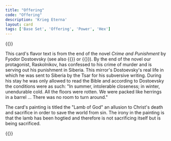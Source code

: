 ```yaml
---
title: "Offering"
code: "Offering"
description: 'Krieg Eterna'
layout: card
tags: ['Base Set', 'Offering', 'Power', 'Hex']
---
```

{{<card-detail-page code="Offering" artwork="Agnus Dei by Francisco de Zurbarán (1640)" attr="Fyodor Dostoevsky" book="Crime and Punishment">}}
<p>
This card's flavor text is from the end of the novel <i>Crime and Punishment</i> by Fyodor Dostoevsky (see also {{<cardlink name="Void">}} or {{<cardlink name="Wrath">}}). By the end of the novel our protagonist, Raskolnikov, has confessed to his crime of murder and is serving out his punishment in Siberia. This mirror's Dostoevsky's real life in which he was sent to Siberia by the Tsar for his subversive writing. During his stay he was only allowed to read the Bible and according to Dostoevsky the conditions were as such: "In summer, intolerable closeness; in winter, unendurable cold. All the floors were rotten. We were packed like herrings in a barrel ... There was no room to turn around."
</p>
<p>
The card's painting is titled the "Lamb of God" an allusion to Christ's death and sacrifice in order to save the world from sin. The irony in the painting is that the lamb has been hogtied and therefore is not sacrificing itself but is being sacrificed.
</p>
{{</card-detail-page>}}